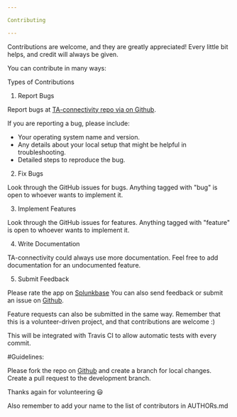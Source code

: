 ```yaml
---

Contributing

---
```


Contributions are welcome, and they are greatly appreciated! Every little bit helps, and credit will always be given.

You can contribute in many ways:

Types of Contributions

1. Report Bugs

Report bugs at [TA-connectivity repo via on Github](https://github.com/seunomosowon/TA-connectivity/issues).

If you are reporting a bug, please include:

* Your operating system name and version.
* Any details about your local setup that might be helpful in troubleshooting.
* Detailed steps to reproduce the bug.

2. Fix Bugs

Look through the GitHub issues for bugs. Anything tagged with "bug" is open to whoever wants to implement it.

3. Implement Features

Look through the GitHub issues for features. Anything tagged with "feature" is open to whoever wants to implement it.

4. Write Documentation

TA-connectivity could always use more documentation. Feel free to add documentation for an undocumented feature.

5. Submit Feedback

Please rate the app on [Splunkbase](https:://splunkbase.splunk.com/app/1473/)
You can also send feedback or submit an issue on [Github](https://github.com/seunomosowon/TA-connectivity/issues).

Feature requests can also be submitted in the same way.
Remember that this is a volunteer-driven project, and that contributions are welcome :)

This will be integrated with Travis CI to allow automatic tests with every commit.

#Guidelines:

Please fork the repo on [Github](https://github.com/seunomosowon/TA-connectivity/) and create a branch for local changes. 
Create a pull request to the development branch.

Thanks again for volunteering :smiley:

Also remember to add your name to the list of contributors in AUTHORs.md

